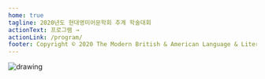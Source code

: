 ```yaml
---
home: true
tagline: 2020년도 현대영미어문학회 추계 학술대회
actionText: 프로그램 →
actionLink: /program/
footer: Copyright © 2020 The Modern British & American Language & Literature Circle
---
```



<img src="poster.jpg" alt="drawing" class="img-center"/>
